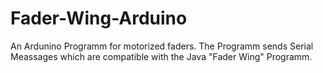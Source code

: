 # Fader-Wing-Arduino

An Ardunino Programm for motorized faders. The Programm sends Serial Meassages which are compatible with the Java "Fader Wing" Programm.
